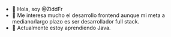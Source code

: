 - 👋 Hola, soy @ZiddFr
- 👀 Me interesa mucho el desarrollo frontend aunque mi meta a mediano/largo plazo es ser desarrollador full stack.
- 🌱 Actualmente estoy aprendiendo Java.


<!---
ZiddFr/ZiddFr is a ✨ special ✨ repository because its `README.md` (this file) appears on your GitHub profile.
You can click the Preview link to take a look at your changes.
--->
